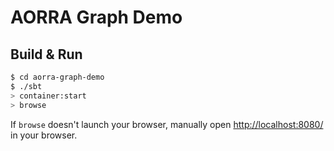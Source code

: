 # AORRA Graph Demo #

## Build & Run ##

```sh
$ cd aorra-graph-demo
$ ./sbt
> container:start
> browse
```

If `browse` doesn't launch your browser, manually open [http://localhost:8080/](http://localhost:8080/) in your browser.
